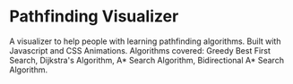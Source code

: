 # Pathfinding Visualizer
A visualizer to help people with learning pathfinding algorithms. Built with Javascript and CSS Animations. Algorithms covered: Greedy Best First Search, Dijkstra's Algorithm, A* Search Algorithm, Bidirectional A* Search Algorithm.
